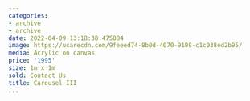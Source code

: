 ```yaml
---
categories:
- archive
- archive
date: 2022-04-09 13:18:38.475884
image: https://ucarecdn.com/9feeed74-8b0d-4070-9198-c1c038ed2b95/
media: Acrylic on canvas
price: '1995'
size: 1m x 1m
sold: Contact Us
title: Carousel III
...
```

